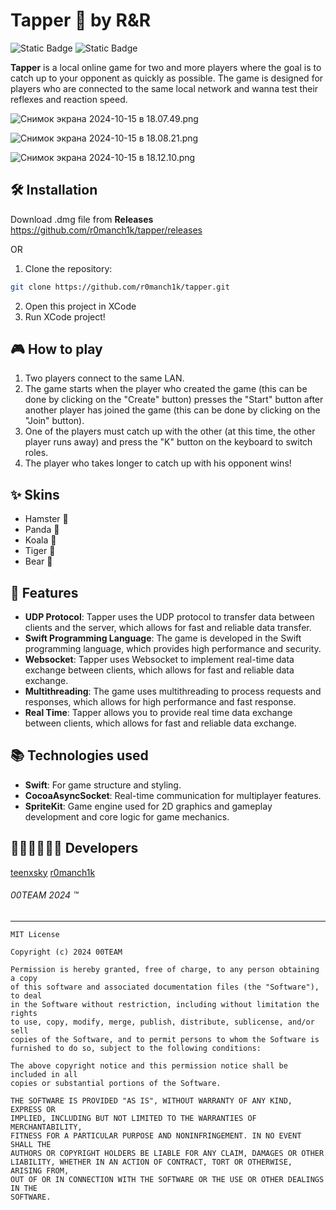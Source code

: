 # Tapper 🐹 by R&R
![Static Badge](https://img.shields.io/badge/Tapper-v1.0.0-blue?style=flat-&labelColor=gray) ![Static Badge](https://img.shields.io/badge/For-MacOS-blue?style=flat-square&labelColor=white)

**Tapper** is a local online game for two and more players where the goal is to catch up to your opponent as quickly as possible. The game is designed for players who are connected to the same local network and wanna test their reflexes and reaction speed.

![Снимок экрана 2024-10-15 в 18.07.49.png](https://s.iimg.su/s/15/N5x1ERVK1VpcBsaAP2bzSwNrk0bggJi5S7bT9g0L.png)

![Снимок экрана 2024-10-15 в 18.08.21.png](https://s.iimg.su/s/15/CUARldupejkUJQDgvgbwD0HsYMq1bZ9TNZ6CFuti.png)

![Снимок экрана 2024-10-15 в 18.12.10.png](https://s.iimg.su/s/15/R6BU6LTGBl4Avs4xir6vsDXq1aXTLoQF1P2nXwcB.png)

## 🛠️ Installation
Download .dmg file from **Releases**
https://github.com/r0manch1k/tapper/releases

OR

1. Clone the repository:
```bash
git clone https://github.com/r0manch1k/tapper.git
```
2. Open this project in XCode
3. Run XCode project!

## 🎮 How to play

1. Two players connect to the same LAN.
2. The game starts when the player who created the game (this can be done by clicking on the "Create" button) presses the "Start" button after another player has joined the game (this can be done by clicking on the "Join" button).
3. One of the players must catch up with the other (at this time, the other player runs away) and press the "K" button on the keyboard to switch roles.
4. The player who takes longer to catch up with his opponent wins!

## ✨ Skins
- Hamster 🐹
- Panda 🐼
- Koala 🐨
- Tiger 🐯
- Bear 🐻

## 🚀 Features
- **UDP Protocol**: Tapper uses the UDP protocol to transfer data between clients and the server, which allows for fast and reliable data transfer.
- **Swift Programming Language**: The game is developed in the Swift programming language, which provides high performance and security.
- **Websocket**: Tapper uses Websocket to implement real-time data exchange between clients, which allows for fast and reliable data exchange.
- **Multithreading**: The game uses multithreading to process requests and responses, which allows for high performance and fast response.
- **Real Time**: Tapper allows you to provide real time data exchange between clients, which allows for fast and reliable data exchange.

## 📚 Technologies used
-  **Swift**: For game structure and styling.
- **CocoaAsyncSocket**: Real-time communication for multiplayer features.
-  **SpriteKit**: Game engine used for 2D graphics and gameplay development and core logic for game mechanics.

## 👨🏻‍💻👨🏻‍💻 Developers
[teenxsky](https://github.com/teenxsky)
[r0manch1k](https://github.com/r0manch1k)

###### 00TEAM 2024 ™
---
```
MIT License

Copyright (c) 2024 00TEAM

Permission is hereby granted, free of charge, to any person obtaining a copy
of this software and associated documentation files (the "Software"), to deal
in the Software without restriction, including without limitation the rights
to use, copy, modify, merge, publish, distribute, sublicense, and/or sell
copies of the Software, and to permit persons to whom the Software is
furnished to do so, subject to the following conditions:

The above copyright notice and this permission notice shall be included in all
copies or substantial portions of the Software.

THE SOFTWARE IS PROVIDED "AS IS", WITHOUT WARRANTY OF ANY KIND, EXPRESS OR
IMPLIED, INCLUDING BUT NOT LIMITED TO THE WARRANTIES OF MERCHANTABILITY,
FITNESS FOR A PARTICULAR PURPOSE AND NONINFRINGEMENT. IN NO EVENT SHALL THE
AUTHORS OR COPYRIGHT HOLDERS BE LIABLE FOR ANY CLAIM, DAMAGES OR OTHER
LIABILITY, WHETHER IN AN ACTION OF CONTRACT, TORT OR OTHERWISE, ARISING FROM,
OUT OF OR IN CONNECTION WITH THE SOFTWARE OR THE USE OR OTHER DEALINGS IN THE
SOFTWARE.
```
